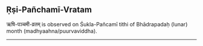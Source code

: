 ## Ṛṣi-Pañchamī-Vratam
ऋषि-पञ्चमी-व्रतम् is observed on Śukla-Pañcamī tithi of Bhādrapadaḥ (lunar) month (madhyaahna/puurvaviddha).



---
